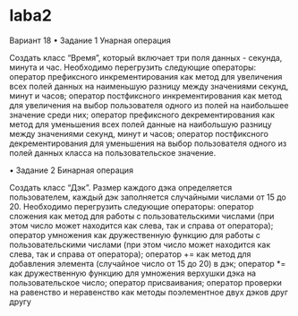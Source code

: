 # laba2
Вариант 18
• Задание 1 Унарная операция

 Создать класс “Время”, который включает три поля данных - секунда, минута и час. Необходимо перегрузить следующие операторы: оператор префиксного инкрементирования как метод для увеличения всех полей данных на наименьшую разницу между значениями секунд, минут и часов; оператор постфиксного инкрементирования как метод для увеличения на выбор пользователя одного из полей на наибольшее значение среди них; оператор префиксного декрементирования как метод для уменьшения всех полей данные на наибольшую разницу между значениями секунд, минут и часов; оператор постфиксного декрементирования для уменьшения на выбор пользователя одного из полей данных класса на пользовательское значение. 
 
• Задание 2 Бинарная операция

 Создать класс “Дэк”. Размер каждого дэка определяется пользователем, каждый дэк заполняется случайными числами от 15 до 20. Необходимо перегрузить следующие операторы: оператор сложения как метод для работы с пользовательскими числами (при этом число может находится как слева, так и справа от оператора); оператор умножения как дружественную функцию для работы с пользовательскими числами (при этом число может находится как слева, так и справа от оператора); оператор += как метод для добавления элемента (случайное число от 15 до 20) в дэк; оператор *= как дружественную функцию для умножения верхушки дэка на пользовательское число; оператор присваивания; оператор проверки на равенство и неравенство как методы поэлементное двух дэков друг другу
